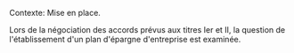 Contexte: Mise en place.

Lors de la négociation des accords prévus aux titres Ier et II, la question de l'établissement d'un plan d'épargne d'entreprise est examinée.